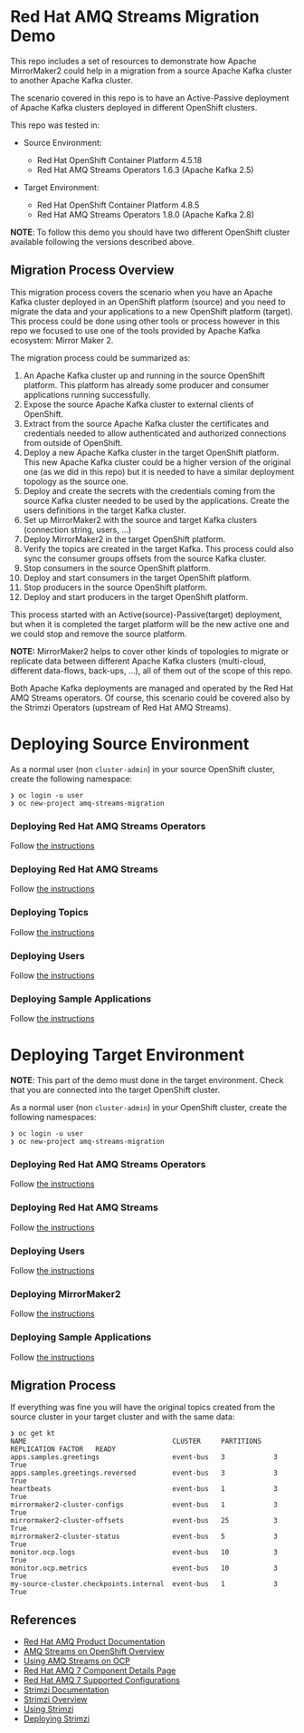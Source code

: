 # Red Hat AMQ Streams Migration Demo

This repo includes a set of resources to demonstrate how Apache MirrorMaker2 could
help in a migration from a source Apache Kafka cluster to another Apache Kafka cluster.

The scenario covered in this repo is to have an Active-Passive deployment of Apache Kafka clusters
deployed in different OpenShift clusters.

This repo was tested in:

* Source Environment:
  * Red Hat OpenShift Container Platform 4.5.18
  * Red Hat AMQ Streams Operators 1.6.3 (Apache Kafka 2.5)

* Target Environment:
  * Red Hat OpenShift Container Platform 4.8.5
  * Red Hat AMQ Streams Operators 1.8.0 (Apache Kafka 2.8)

**NOTE**: To follow this demo you should have two different OpenShift cluster available
following the versions described above.

## Migration Process Overview

This migration process covers the scenario when you have an Apache Kafka cluster deployed
in an OpenShift platform (source) and you need to migrate the data and your applications to
a new OpenShift platform (target). This process could be done using other tools or process
however in this repo we focused to use one of the tools provided by Apache Kafka ecosystem: Mirror Maker 2.

The migration process could be summarized as:

1. An Apache Kafka cluster up and running in the source OpenShift platform. This platform has already
some producer and consumer applications running successfully.
2. Expose the source Apache Kafka cluster to external clients of OpenShift.
3. Extract from the source Apache Kafka cluster the certificates and credentials needed to allow
authenticated and authorized connections from outside of OpenShift.
4. Deploy a new Apache Kafka cluster in the target OpenShift platform. This new Apache Kafka cluster
could be a higher version of the original one (as we did in this repo) but it is needed to have a
similar deployment topology as the source one.
5. Deploy and create the secrets with the credentials coming from the source Kafka cluster needed to
be used by the applications. Create the users definitions in the target Kafka cluster.
6. Set up MirrorMaker2 with the source and target Kafka clusters (connection string, users, ...)
7. Deploy MirrorMaker2 in the target OpenShift platform.
8. Verify the topics are created in the target Kafka. This process could also sync the consumer groups offsets
from the source Kafka cluster.
9. Stop consumers in the source OpenShift platform.
10. Deploy and start consumers in the target OpenShift platform.
11. Stop producers in the source OpenShift platform.
12. Deploy and start producers in the target OpenShift platform.

This process started with an Active(source)-Passive(target) deployment, but when it is completed the target platform
will be the new active one and we could stop and remove the source platform.

**NOTE:** MirrorMaker2 helps to cover other kinds of topologies to migrate or replicate data between different
Apache Kafka clusters (multi-cloud, different data-flows, back-ups, ...), all of them out of the scope
of this repo.

Both Apache Kafka deployments are managed and operated by the Red Hat AMQ Streams operators. Of course,
this scenario could be covered also by the Strimzi Operators (upstream of Red Hat AMQ Streams).

# Deploying Source Environment

As a normal user (non ```cluster-admin```) in your source OpenShift cluster, create the following namespace:

```shell
❯ oc login -u user
❯ oc new-project amq-streams-migration
```

### Deploying Red Hat AMQ Streams Operators

Follow [the instructions](./01-source-cluster/01-amq-streams-operator/README.md)

### Deploying Red Hat AMQ Streams

Follow [the instructions](./01-source-cluster/02-kafka/README.md)

### Deploying Topics

Follow [the instructions](./01-source-cluster/03-kafka-topics/README.md)

### Deploying Users

Follow [the instructions](./01-source-cluster/04-kafka-users/README.md)

### Deploying Sample Applications

Follow [the instructions](./01-source-cluster/05-sample-apps/README.md)

# Deploying Target Environment

**NOTE**: This part of the demo must done in the target environment. Check that you are
connected into the target OpenShift cluster.

As a normal user (non ```cluster-admin```) in your OpenShift cluster, create the following namespaces:

```shell
❯ oc login -u user
❯ oc new-project amq-streams-migration
```

### Deploying Red Hat AMQ Streams Operators

Follow [the instructions](./02-target-cluster/01-amq-streams-operator/README.md)

### Deploying Red Hat AMQ Streams

Follow [the instructions](./02-target-cluster/02-kafka/README.md)

### Deploying Users

Follow [the instructions](./02-target-cluster/03-kafka-users/README.md)

### Deploying MirrorMaker2

Follow [the instructions](./02-target-cluster/04-kafka-mirror-maker2/README.md)

### Deploying Sample Applications

Follow [the instructions](./02-target-cluster/05-sample-apps/README.md)

## Migration Process

If everything was fine you will have the original topics created from the source cluster
in your target cluster and with the same data:

```shell
❯ oc get kt
NAME                                    CLUSTER     PARTITIONS   REPLICATION FACTOR   READY
apps.samples.greetings                  event-bus   3            3                    True
apps.samples.greetings.reversed         event-bus   3            3                    True
heartbeats                              event-bus   1            3                    True
mirrormaker2-cluster-configs            event-bus   1            3                    True
mirrormaker2-cluster-offsets            event-bus   25           3                    True
mirrormaker2-cluster-status             event-bus   5            3                    True
monitor.ocp.logs                        event-bus   10           3                    True
monitor.ocp.metrics                     event-bus   10           3                    True
my-source-cluster.checkpoints.internal  event-bus   1            3                    True
```

## References

* [Red Hat AMQ Product Documentation](https://access.redhat.com/documentation/en-us/red_hat_amq/2021.q3/)
* [AMQ Streams on OpenShift Overview](https://access.redhat.com/documentation/en-us/red_hat_amq/2021.q3/html-single/amq_streams_on_openshift_overview/index)
* [Using AMQ Streams on OCP](https://access.redhat.com/documentation/en-us/red_hat_amq/2021.q3/html-single/using_amq_streams_on_openshift/index)
* [Red Hat AMQ 7 Component Details Page](https://access.redhat.com/articles/3188232)
* [Red Hat AMQ 7 Supported Configurations](https://access.redhat.com/articles/2791941)
* [Strimzi Documentation](https://strimzi.io/docs/latest/)
* [Strimzi Overview](https://strimzi.io/docs/overview/latest/)
* [Using Strimzi](https://strimzi.io/docs/operators/latest/using.html)
* [Deploying Strimzi](https://strimzi.io/docs/operators/latest/deploying.html)
